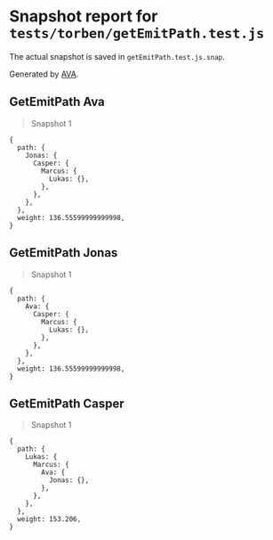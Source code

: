 # Snapshot report for `tests/torben/getEmitPath.test.js`

The actual snapshot is saved in `getEmitPath.test.js.snap`.

Generated by [AVA](https://avajs.dev).

## GetEmitPath Ava

> Snapshot 1

    {
      path: {
        Jonas: {
          Casper: {
            Marcus: {
              Lukas: {},
            },
          },
        },
      },
      weight: 136.55599999999998,
    }

## GetEmitPath Jonas

> Snapshot 1

    {
      path: {
        Ava: {
          Casper: {
            Marcus: {
              Lukas: {},
            },
          },
        },
      },
      weight: 136.55599999999998,
    }

## GetEmitPath Casper

> Snapshot 1

    {
      path: {
        Lukas: {
          Marcus: {
            Ava: {
              Jonas: {},
            },
          },
        },
      },
      weight: 153.206,
    }
